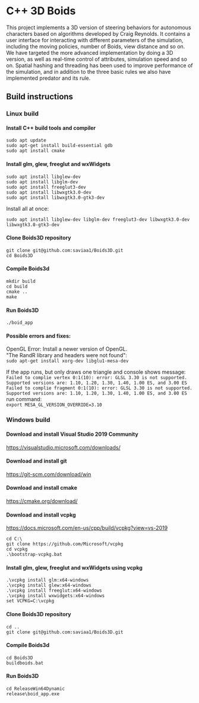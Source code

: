 # C++ 3D Boids

This project implements a 3D version of steering behaviors for autonomous characters based on algorithms developed by Craig Reynolds. It contains a user interface for interacting with different parameters of the simulation, including the moving policies, number of Boids, view distance and so on. We have targeted the more advanced implementation by doing a 3D version, as well as real-time control of attributes, simulation speed and so on. Spatial hashing and threading has been used to improve performance of the simulation, and in addition to the three basic rules we also have implemented predator and its rule.

## Build instructions

### Linux build

#### Install C++ build tools and compiler
`sudo apt update`   
`sudo apt-get install build-essential gdb`   
`sudo apt install cmake`

#### Install glm, glew, freeglut and wxWidgets
   
`sudo apt install libglew-dev`  
`sudo apt install libglm-dev`  
`sudo apt install freeglut3-dev`   
`sudo apt install libwxgtk3.0-dev`   
`sudo apt install libwxgtk3.0-gtk3-dev`

Install all at once:   

`sudo apt install libglew-dev libglm-dev freeglut3-dev libwxgtk3.0-dev libwxgtk3.0-gtk3-dev`  
#### Clone Boids3D repository
`git clone git@github.com:saviaa1/Boids3D.git`  
`cd Boids3D`

#### Compile Boids3d
`mkdir build`  
`cd build`  
`cmake ..`  
`make`

#### Run Boids3D
`./boid_app`

#### Possible errors and fixes:
OpenGL Error: Install a newer version of OpenGL.  
"The RandR library and headers were not found":  
`sudo apt-get install xorg-dev libglu1-mesa-dev`  


If the app runs, but only draws one triangle and console shows message:  
`Failed to complie vertex
0:1(10): error: GLSL 3.30 is not supported. Supported versions are: 1.10, 1.20, 1.30, 1.40, 1.00 ES, and 3.00 ES`  
`Failed to complie fragment
0:1(10): error: GLSL 3.30 is not supported. Supported versions are: 1.10, 1.20, 1.30, 1.40, 1.00 ES, and 3.00 ES`  
run command:  
`export MESA_GL_VERSION_OVERRIDE=3.10`

### Windows build
#### Download and install Visual Studio 2019 Community
https://visualstudio.microsoft.com/downloads/

#### Download and install git
https://git-scm.com/download/win

#### Download and install cmake
https://cmake.org/download/

#### Download and install vcpkg
https://docs.microsoft.com/en-us/cpp/build/vcpkg?view=vs-2019

`cd C:\`  
`git clone https://github.com/Microsoft/vcpkg`  
`cd vcpkg`  
`.\bootstrap-vcpkg.bat`

#### Install glm, glew, freeglut and wxWidgets using vcpkg
`.\vcpkg install glm:x64-windows`  
`.\vcpkg install glew:x64-windows`  
`.\vcpkg install freeglut:x64-windows`  
`.\vcpkg install wxwidgets:x64-windows`  
`set VCPKG=C:\vcpkg`

#### Clone Boids3D repository
`cd ..`  
`git clone git@github.com:saviaa1/Boids3D.git`

#### Compile Boids3d
`cd Boids3D`  
`buildboids.bat`

#### Run Boids3D
`cd ReleaseWin64Dynamic`  
`release\boid_app.exe`
